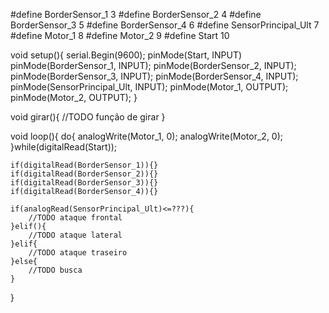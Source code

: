 #define BorderSensor_1 3
#define BorderSensor_2 4
#define BorderSensor_3 5
#define BorderSensor_4 6
#define SensorPrincipal_Ult 7
#define Motor_1 8
#define Motor_2 9
#define Start 10

void setup(){
    serial.Begin(9600);
    pinMode(Start, INPUT)
    pinMode(BorderSensor_1, INPUT);
    pinMode(BorderSensor_2, INPUT);
    pinMode(BorderSensor_3, INPUT);
    pinMode(BorderSensor_4, INPUT);
    pinMode(SensorPrincipal_Ult, INPUT);
    pinMode(Motor_1, OUTPUT);
    pinMode(Motor_2, OUTPUT);
}

void girar(){
    //TODO função de girar
}

void loop(){
    do{
        analogWrite(Motor_1, 0);
        analogWrite(Motor_2, 0);
    }while(digitalRead(Start));

    if(digitalRead(BorderSensor_1)){}
    if(digitalRead(BorderSensor_2)){}
    if(digitalRead(BorderSensor_3)){}
    if(digitalRead(BorderSensor_4)){}

    if(analogRead(SensorPrincipal_Ult)<=???){
        //TODO ataque frontal
    }elif(){
        //TODO ataque lateral
    }elif{
        //TODO ataque traseiro
    }else{
        //TODO busca
    }
}